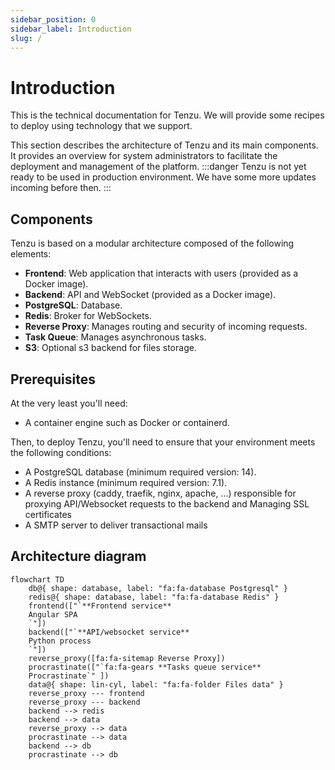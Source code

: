 ```yaml
---
sidebar_position: 0
sidebar_label: Introduction
slug: /
---
```


# Introduction

This is the technical documentation for Tenzu. We will provide some recipes to deploy using technology that we support.

This section describes the architecture of Tenzu and its main components. It provides an overview for system administrators to facilitate the deployment and management of the platform.
:::danger
Tenzu is not yet ready to be used in production environment.
We have some more updates incoming before then.
:::

## Components

Tenzu is based on a modular architecture composed of the following elements:

- **Frontend**: Web application that interacts with users (provided as a Docker image).
- **Backend**: API and WebSocket (provided as a Docker image).
- **PostgreSQL**: Database.
- **Redis**: Broker for WebSockets.
- **Reverse Proxy**: Manages routing and security of incoming requests.
- **Task Queue**: Manages asynchronous tasks.
- **S3**: Optional s3 backend for files storage.

## Prerequisites
At the very least you'll need:
- A container engine such as Docker or containerd.

Then, to deploy Tenzu, you'll need to ensure that your environment meets the following conditions:
- A PostgreSQL database (minimum required version: 14).
- A Redis instance (minimum required version: 7.1).
- A reverse proxy (caddy, traefik, nginx, apache, ...) responsible for proxying API/Websocket requests to the backend and Managing SSL certificates
- A SMTP server to deliver transactional mails


## Architecture diagram

```mermaid
flowchart TD
    db@{ shape: database, label: "fa:fa-database Postgresql" }
    redis@{ shape: database, label: "fa:fa-database Redis" }
    frontend(["`**Frontend service**
    Angular SPA
    `"])
    backend(["`**API/websocket service**
    Python process
    `"])
    reverse_proxy([fa:fa-sitemap Reverse Proxy])
    procrastinate(["`fa:fa-gears **Tasks queue service**
    Procrastinate`" ])
    data@{ shape: lin-cyl, label: "fa:fa-folder Files data" }
    reverse_proxy --- frontend
    reverse_proxy --- backend
    backend --> redis
    backend --> data
    reverse_proxy --> data
    procrastinate --> data
    backend --> db  
    procrastinate --> db
    
```